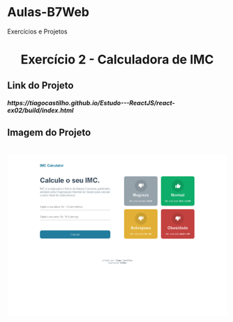 # Aulas-B7Web
Exercícios e Projetos
<br/>
<h1 align="center">
    Exercício 2 - Calculadora de IMC
</h1>

## Link do Projeto
<h5>
  https://tiagocastilho.github.io/Estudo---ReactJS/react-ex02/build/index.html  
</h5>

## Imagem do Projeto
<h1 align="center">
<img src="https://github.com/TiagoCastilho/Estudo---ReactJS/blob/main/react-ex02/src/assets/como%20ficou1.png">
</h1>
